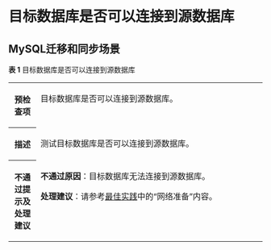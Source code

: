 # 目标数据库是否可以连接到源数据库<a name="drs_11_0003"></a>

## MySQL迁移和同步场景<a name="section9137211710"></a>

**表 1**  目标数据库是否可以连接到源数据库

<a name="table18992111185315"></a>
<table><tbody><tr id="row9831295315"><th class="firstcol" valign="top" width="11%" id="mcps1.2.3.1.1"><p id="p10881216532"><a name="p10881216532"></a><a name="p10881216532"></a><strong id="b14841285317"><a name="b14841285317"></a><a name="b14841285317"></a>预检查项</strong></p>
</th>
<td class="cellrowborder" valign="top" width="89%" headers="mcps1.2.3.1.1 "><p id="p13811245319"><a name="p13811245319"></a><a name="p13811245319"></a>目标数据库是否可以连接到源数据库。</p>
</td>
</tr>
<tr id="row1881212115318"><th class="firstcol" valign="top" width="11%" id="mcps1.2.3.2.1"><p id="p108151220534"><a name="p108151220534"></a><a name="p108151220534"></a><strong id="b1081012145313"><a name="b1081012145313"></a><a name="b1081012145313"></a>描述</strong></p>
</th>
<td class="cellrowborder" valign="top" width="89%" headers="mcps1.2.3.2.1 "><p id="p38212115312"><a name="p38212115312"></a><a name="p38212115312"></a>测试目标数据库是否可以连接到源数据库。</p>
</td>
</tr>
<tr id="row28141211532"><th class="firstcol" valign="top" width="11%" id="mcps1.2.3.3.1"><p id="p2810122534"><a name="p2810122534"></a><a name="p2810122534"></a><strong id="b781812135310"><a name="b781812135310"></a><a name="b781812135310"></a>不通过提示及处理建议</strong></p>
</th>
<td class="cellrowborder" valign="top" width="89%" headers="mcps1.2.3.3.1 "><p id="p6289645154817"><a name="p6289645154817"></a><a name="p6289645154817"></a><strong id="b179209420540"><a name="b179209420540"></a><a name="b179209420540"></a>不通过原因</strong>：目标数据库无法连接到源数据库。</p>
<p id="p93541954181216"><a name="p93541954181216"></a><a name="p93541954181216"></a><strong id="b132073471196"><a name="b132073471196"></a><a name="b132073471196"></a>处理建议</strong>：请参考<a href="https://support.huaweicloud.com/bestpractice-drs/drs_overview.html" target="_blank" rel="noopener noreferrer">最佳实践</a>中的“网络准备”内容。</p>
</td>
</tr>
</tbody>
</table>

